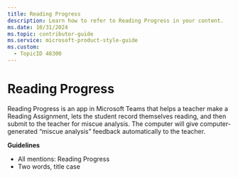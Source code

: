 ```yaml
---
title: Reading Progress
description: Learn how to refer to Reading Progress in your content.
ms.date: 10/31/2024
ms.topic: contributor-guide
ms.service: microsoft-product-style-guide
ms.custom:
  - TopicID 48300
---
```



# Reading Progress

Reading Progress is an app in Microsoft Teams that helps a teacher make a Reading Assignment, lets the student record themselves reading, and then submit to the teacher for miscue analysis. The computer will give computer-generated “miscue analysis” feedback automatically to the teacher.

**Guidelines**

- All mentions: Reading Progress
- Two words, title case


